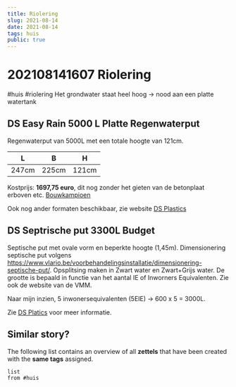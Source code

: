 ```yaml
---
title: Riolering
slug: 2021-08-14
date: 2021-08-14
tags: huis
public: true
---
```


#  202108141607 Riolering
#huis #riolering 
Het grondwater staat heel hoog → nood aan een platte watertank

## DS Easy Rain 5000 L Platte Regenwaterput
Regenwaterput van 5000L met een totale hoogte van 121cm. 

| L     | B     | H     |
| ----- | ----- | ----- |
| 247cm | 225cm | 121cm |

Kostprijs: **1697,75 euro**, dit nog zonder het gieten van de betonplaat erboven etc. 
[Bouwkampioen](https://www.bouwkampioen.be/nl/ds-easy-twin-5000l-platte-regenwaterput.html)

Ook nog ander formaten beschikbaar, zie website [DS Plastics](https://www.dsplastics.be/nl-nl/d/product-detail/15579-easy-rain-6000-platte-regenwaterput-6000l)

## DS Septrische put 3300L Budget

Septische put met ovale vorm en beperkte hoogte (1,45m). Dimensionering septische put volgens https://www.vlario.be/voorbehandelingsinstallatie/dimensionering-septische-put/. Opsplitsing maken in Zwart water en Zwart+Grijs water. De grootte is bepaald in functie van het aantal IE of Inworners Equivalenten. Zie ook de website van de VMM. 

Naar mijn inzien, 5 inwonersequivalenten (5EIE) →  600 x 5 = 3000L.

Zie [DS Platics](https://www.dsplastics.be/nl-nl/d/product-detail/15676-dsb3300-septische-put-3300l-budget-volgens-norm-en-12566-1) voor meer informatie.

## Similar story?
The following list contains an overview of all **zettels** that have been created with the **same tags** assigned.
```dataview
list
from #huis
```